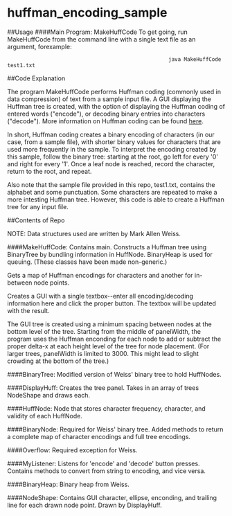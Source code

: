 # huffman_encoding_sample
##Usage
####Main Program: MakeHuffCode
To get going, run MakeHuffCode from the command line with a single text file as an argument, forexample:

                                                        java MakeHuffCode test1.txt

##Code Explanation

The program MakeHuffCode performs Huffman coding (commonly used in data compression) of text from a sample input file. A GUI displaying the Huffman tree is created, with the option of displaying the Huffman coding of entered words ("encode"), or decoding binary entries into characters ("decode"). More information on Huffman coding can be found [here](https://en.wikipedia.org/wiki/Huffman_coding).

In short, Huffman coding creates a binary encoding of characters (in our case, from a sample file), with shorter binary values for characters that are used more frequently in the sample. To interpret the encoding created by this sample, follow the binary tree: starting at the root, go left for every '0' and right for every '1'. Once a leaf node is reached, record the character, return to the root, and repeat.

Also note that the sample file provided in this repo, test1.txt, contains the alphabet and some punctuation. Some characters are repeated to make a more intesting Huffman tree. However, this code is able to create a Huffman tree for any input file.

##Contents of Repo

NOTE: Data structures used are written by Mark Allen Weiss.

####MakeHuffCode:
Contains main. Constructs a Huffman tree using BinaryTree by bundling information in HuffNode. BinaryHeap is used for queuing. (These classes have been made non-generic.)

Gets a map of Huffman encodings for characters and another for in-between node points.

Creates a GUI with a single textbox--enter all encoding/decoding information here and click the proper button. The textbox will be updated with the result.

The GUI tree is created using a minimum spacing between nodes at the bottom level of the tree. Starting from the middle of panelWidth, the program uses the Huffman enconding for each node to add or subtract the proper delta-x at each height level of the tree for node placement. (For larger trees, panelWidth is limited to 3000. This might lead to slight crowding at the bottom of the tree.)

####BinaryTree:
Modified version of Weiss' binary tree to hold HuffNodes.

####DisplayHuff:
Creates the tree panel. Takes in an array of trees NodeShape and draws each.

####HuffNode:
Node that stores character frequency, character, and validity of each HuffNode.

####BinaryNode:
Required for Weiss' binary tree. Added methods to return a complete map of character encodings and full tree encodings.

####Overflow:
Required exception for Weiss.

####MyListener:
Listens for 'encode' and 'decode' button presses. Contains methods to convert from string to encoding, and vice versa.

####BinaryHeap:
Binary heap from Weiss.

####NodeShape:
Contains GUI character, ellipse, enconding, and trailing line for each drawn node point. Drawn by DisplayHuff.
